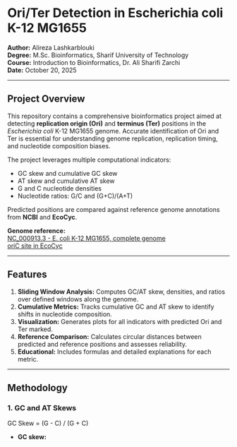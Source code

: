 # Ori/Ter Detection in Escherichia coli K-12 MG1655

**Author:** Alireza Lashkarblouki  
**Degree:** M.Sc. Bioinformatics, Sharif University of Technology  
**Course:** Introduction to Bioinformatics, Dr. Ali Sharifi Zarchi  
**Date:** October 20, 2025

---

## Project Overview

This repository contains a comprehensive bioinformatics project aimed at detecting **replication origin (Ori)** and **terminus (Ter)** positions in the *Escherichia coli* K-12 MG1655 genome. Accurate identification of Ori and Ter is essential for understanding genome replication, replication timing, and nucleotide composition biases.

The project leverages multiple computational indicators:

- GC skew and cumulative GC skew
- AT skew and cumulative AT skew
- G and C nucleotide densities
- Nucleotide ratios: G/C and (G+C)/(A+T)

Predicted positions are compared against reference genome annotations from **NCBI** and **EcoCyc**.

**Genome reference:**  
[NC_000913.3 - E. coli K-12 MG1655, complete genome](https://www.ncbi.nlm.nih.gov/nuccore/556503834)  
[oriC site in EcoCyc](https://ecocyc.org/ECOLI/NEW-IMAGE?type=EXTRAGENIC-SITE&object=G0-10506)

---

## Features

1. **Sliding Window Analysis:** Computes GC/AT skew, densities, and ratios over defined windows along the genome.  
2. **Cumulative Metrics:** Tracks cumulative GC and AT skew to identify shifts in nucleotide composition.  
3. **Visualization:** Generates plots for all indicators with predicted Ori and Ter marked.  
4. **Reference Comparison:** Calculates circular distances between predicted and reference positions and assesses reliability.  
5. **Educational:** Includes formulas and detailed explanations for each metric.

---

## Methodology

### 1. GC and AT Skews
GC Skew = (G - C) / (G + C)

- **GC skew:**  
